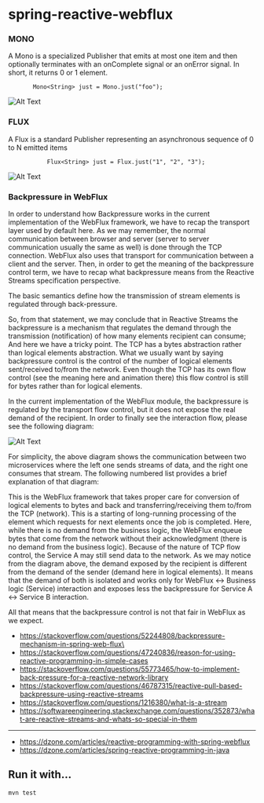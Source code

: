 # spring-reactive-webflux



### MONO
A Mono is a specialized Publisher that emits at most one item and then optionally terminates with an onComplete signal or an onError signal. In short, it returns 0 or 1 element.

           Mono<String> just = Mono.just("foo");

![Alt Text](https://i0.wp.com/blog.knoldus.com/wp-content/uploads/2019/05/mono.png?w=903&ssl=1)

### FLUX
A Flux is a standard Publisher representing an asynchronous sequence of 0 to N emitted items

               Flux<String> just = Flux.just("1", "2", "3");
     
![Alt Text](https://i1.wp.com/blog.knoldus.com/wp-content/uploads/2019/05/flux.png?w=833&ssl=1 )

### Backpressure in WebFlux

In order to understand how Backpressure works in the current implementation of the WebFlux framework, we have to recap the transport layer used by default here. As we may remember, the normal communication between browser and server (server to server communication usually the same as well) is done through the TCP connection. WebFlux also uses that transport for communication between a client and the server. Then, in order to get the meaning of the backpressure control term, we have to recap what backpressure means from the Reactive Streams specification perspective.

The basic semantics define how the transmission of stream elements is regulated through back-pressure.

So, from that statement, we may conclude that in Reactive Streams the backpressure is a mechanism that regulates the demand through the transmission (notification) of how many elements recipient can consume; And here we have a tricky point. The TCP has a bytes abstraction rather than logical elements abstraction. What we usually want by saying backpressure control is the control of the number of logical elements sent/received to/from the network. Even though the TCP has its own flow control (see the meaning here and animation there) this flow control is still for bytes rather than for logical elements.

In the current implementation of the WebFlux module, the backpressure is regulated by the transport flow control, but it does not expose the real demand of the recipient. In order to finally see the interaction flow, please see the following diagram:

![Alt Text](https://i.stack.imgur.com/cJIEk.png )


For simplicity, the above diagram shows the communication between two microservices where the left one sends streams of data, and the right one consumes that stream. The following numbered list provides a brief explanation of that diagram:

This is the WebFlux framework that takes proper care for conversion of logical elements to bytes and back and transferring/receiving them to/from the TCP (network).
This is a starting of long-running processing of the element which requests for next elements once the job is completed.
Here, while there is no demand from the business logic, the WebFlux enqueue bytes that come from the network without their acknowledgment (there is no demand from the business logic).
Because of the nature of TCP flow control, the Service A may still send data to the network.
As we may notice from the diagram above, the demand exposed by the recipient is different from the demand of the sender (demand here in logical elements). It means that the demand of both is isolated and works only for WebFlux <-> Business logic (Service) interaction and exposes less the backpressure for Service A <-> Service B interaction.

All that means that the backpressure control is not that fair in WebFlux as we expect.



- https://stackoverflow.com/questions/52244808/backpressure-mechanism-in-spring-web-flux\
- https://stackoverflow.com/questions/47240836/reason-for-using-reactive-programming-in-simple-cases
- https://stackoverflow.com/questions/55773465/how-to-implement-back-pressure-for-a-reactive-network-library
- https://stackoverflow.com/questions/46787315/reactive-pull-based-backpressure-using-reactive-streams
- https://stackoverflow.com/questions/1216380/what-is-a-stream
- https://softwareengineering.stackexchange.com/questions/352873/what-are-reactive-streams-and-whats-so-special-in-them

------------------------


- https://dzone.com/articles/reactive-programming-with-spring-webflux
- https://dzone.com/articles/spring-reactive-programming-in-java


## Run it with...
```
mvn test

